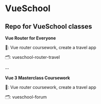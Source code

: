 # VueSchool
Repo for VueSchool classes
--

**Vue Router for Everyone**

📄: Vue router coursework, create a travel app

🗂: vueschool-router-travel

--


**Vue 3 Masterclass Coursework**

📄: Vue router coursework, create a travel app

🗂: vueschool-forum
